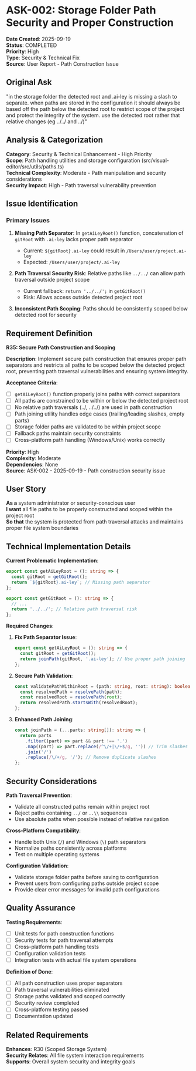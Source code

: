 # ASK-002: Storage Folder Path Security and Proper Construction

**Date Created**: 2025-09-19  
**Status**: COMPLETED  
**Priority**: High  
**Type**: Security & Technical Fix  
**Source**: User Report - Path Construction Issue

## Original Ask

"in the storage folder the detected root and .ai-ley is missing a slash to separate. when paths are stored in the configuration it should always be based off the path below the detected root to restrict scope of the project and protect the integrity of the system. use the detected root rather that relative changes (eg ../../ and ../)"

## Analysis & Categorization

**Category**: Security & Technical Enhancement - High Priority  
**Scope**: Path handling utilities and storage configuration (src/visual-editor/src/utils/paths.ts)  
**Technical Complexity**: Moderate - Path manipulation and security considerations  
**Security Impact**: High - Path traversal vulnerability prevention

## Issue Identification

### Primary Issues

1. **Missing Path Separator**: In `getAiLeyRoot()` function, concatenation of `gitRoot` with `.ai-ley` lacks proper path separator

   - Current: `${gitRoot}.ai-ley` could result in `/Users/user/project.ai-ley`
   - Expected: `/Users/user/project/.ai-ley`

2. **Path Traversal Security Risk**: Relative paths like `../../` can allow path traversal outside project scope

   - Current fallback: `return '../../';` in `getGitRoot()`
   - Risk: Allows access outside detected project root

3. **Inconsistent Path Scoping**: Paths should be consistently scoped below detected root for security

## Requirement Definition

**R35: Secure Path Construction and Scoping**

**Description**: Implement secure path construction that ensures proper path separators and restricts all paths to be scoped below the detected project root, preventing path traversal vulnerabilities and ensuring system integrity.

**Acceptance Criteria**:

- [ ] `getAiLeyRoot()` function properly joins paths with correct separators
- [ ] All paths are constrained to be within or below the detected project root
- [ ] No relative path traversals (../, ../../) are used in path construction
- [ ] Path joining utility handles edge cases (trailing/leading slashes, empty parts)
- [ ] Storage folder paths are validated to be within project scope
- [ ] Fallback paths maintain security constraints
- [ ] Cross-platform path handling (Windows/Unix) works correctly

**Priority**: High  
**Complexity**: Moderate  
**Dependencies**: None  
**Source**: ASK-002 - 2025-09-19 - Path construction security issue

## User Story

**As a** system administrator or security-conscious user  
**I want** all file paths to be properly constructed and scoped within the project root  
**So that** the system is protected from path traversal attacks and maintains proper file system boundaries

## Technical Implementation Details

**Current Problematic Implementation**:

```typescript
export const getAiLeyRoot = (): string => {
  const gitRoot = getGitRoot();
  return `${gitRoot}.ai-ley`; // Missing path separator
};

export const getGitRoot = (): string => {
  // ...
  return '../../'; // Relative path traversal risk
};
```

**Required Changes**:

1. **Fix Path Separator Issue**:

   ```typescript
   export const getAiLeyRoot = (): string => {
     const gitRoot = getGitRoot();
     return joinPath(gitRoot, '.ai-ley'); // Use proper path joining
   };
   ```

2. **Secure Path Validation**:

   ```typescript
   const validatePathWithinRoot = (path: string, root: string): boolean => {
     const resolvedPath = resolvePath(path);
     const resolvedRoot = resolvePath(root);
     return resolvedPath.startsWith(resolvedRoot);
   };
   ```

3. **Enhanced Path Joining**:
   ```typescript
   const joinPath = (...parts: string[]): string => {
     return parts
       .filter((part) => part && part !== '.')
       .map((part) => part.replace(/^\/+|\/+$/g, '')) // Trim slashes
       .join('/')
       .replace(/\/+/g, '/'); // Remove duplicate slashes
   };
   ```

## Security Considerations

**Path Traversal Prevention**:

- Validate all constructed paths remain within project root
- Reject paths containing `../` or `..\\` sequences
- Use absolute paths when possible instead of relative navigation

**Cross-Platform Compatibility**:

- Handle both Unix (`/`) and Windows (`\`) path separators
- Normalize paths consistently across platforms
- Test on multiple operating systems

**Configuration Validation**:

- Validate storage folder paths before saving to configuration
- Prevent users from configuring paths outside project scope
- Provide clear error messages for invalid path configurations

## Quality Assurance

**Testing Requirements**:

- [ ] Unit tests for path construction functions
- [ ] Security tests for path traversal attempts
- [ ] Cross-platform path handling tests
- [ ] Configuration validation tests
- [ ] Integration tests with actual file system operations

**Definition of Done**:

- [ ] All path construction uses proper separators
- [ ] Path traversal vulnerabilities eliminated
- [ ] Storage paths validated and scoped correctly
- [ ] Security review completed
- [ ] Cross-platform testing passed
- [ ] Documentation updated

## Related Requirements

**Enhances**: R30 (Scoped Storage System)  
**Security Relates**: All file system interaction requirements  
**Supports**: Overall system security and integrity goals
